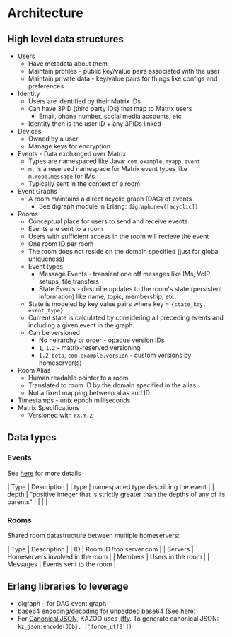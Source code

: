 # Architecture

## High level data structures

* Users
  * Have metadata about them
  * Maintain profiles - public key/value pairs associated with the user
  * Maintain private data - key/value pairs for things like configs and preferences
* Identity
  * Users are identified by their Matrix IDs
  * Can have 3PID (third party IDs) that map to Matrix users
    * Email, phone number, social media accounts, etc
  * Identity then is the user ID + any 3PIDs linked
* Devices
  * Owned by a user
  * Manage keys for encryption
* Events - Data exchanged over Matrix
  * Types are namespaced like Java: `com.example.myapp.event`
  * `m.` is a reserved namespace for Matrix event types like `m.room.message` for IMs
  * Typically sent in the context of a room
* Event Graphs
  * A room maintains a direct acyclic graph (DAG) of events
    * See digraph module in Erlang: `digraph:new([acyclic])`
* Rooms
  * Conceptual place for users to send and receive events
  * Events are sent to a room
  * Users with sufficient access in the room will recieve the event
  * One room ID per room
  * The room does not reside on the domain specified (just for global uniqueness)
  * Event types
    * Message Events - transient one off mesages like IMs, VoIP setups, file transfers
    * State Events - describe updates to the room's state (persistent information) like name, topic, membership, etc.
  * State is modeled by key value pairs where key = `{state_key, event_type}`
  * Current state is calculated by considering all preceding events and including a given event in the graph.
  * Can be versioned
    * No heirarchy or order - opaque version IDs
    * `1`, `1.2` - matrix-reserved versioning
    * `1.2-beta`, `com.example.version` - custom versions by homeserver(s)
* Room Alias
  * Human readable pointer to a room
  * Translated to room ID by the domain specified in the alias
  * Not a fixed mapping between alias and ID
* Timestamps - unix epoch milliseconds
* Matrix Specifications
  * Versioned with `rX.Y.Z`

## Data types

### Events

See [here](https://matrix.org/docs/spec/#event-graphs) for more details

| Type  | Description                                                                       |
| type  | namespaced type describing the event                                              |
| depth | "positive integer that is strictly greater than the depths of any of its parents" |
|       |                                                                                   |

### Rooms

Shared room datastructure between multiple homeservers:

| Type     | Description                      |
| ID       | Room ID !foo:server.com          |
| Servers  | Homeservers involved in the room |
| Members  | Users in the room                |
| Messages | Events sent to the room          |

## Erlang libraries to leverage

* digraph - for DAG event graph
* [base64 encoding/decoding](https://github.com/zuckschwerdt/b64fast) for unpadded base64 (See [here](https://matrix.org/docs/spec/appendices#unpadded-base64))
* For [Canonical JSON](https://matrix.org/docs/spec/appendices#canonical-json), KAZOO uses [jiffy](https://github.com/davisp/jiffy). To generate canonical JSON: `kz_json:encode(JObj, ['force_utf8'])`
